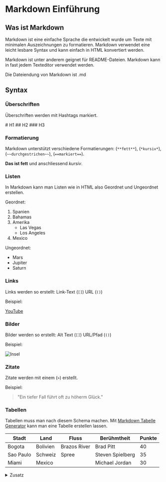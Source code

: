 # Markdown Einführung

## Was ist Markdown

Markdown ist eine einfache Sprache die entwickelt wurde um Texte mit minimalen Auszeichnungen zu formatieren. Markdown verwendet eine leicht lesbare Syntax und kann einfach in HTML konvertiert werden.

Markdown ist unter anderem geignet für README-Dateien. Markdown kann in fast jedem Texteditor verwendet werden.

Die Dateiendung von Markdown ist .md

## Syntax

### Überschriften

Überschriften werden mit Hashtags markiert. 

\#      H1
\##     H2
\###    H3

### Formatierung

Markdown unterstützt verschiedene Formatierungen: (`**fett**`), (`*kursiv*`), (`~~durchgestrichen~~`), (`==markiert==`).

**Das ist fett** und anschliessend *kursiv*.

### Listen

In Markdown kann man Listen wie in HTML also Geordnet und Ungeordnet erstellen.

Geordnet:

1. Spanien
2. Bahamas
3. Amerika
    - Las Vegas
    - Los Angeles
4. Mexico

Ungeordnet:

- Mars
- Jupiter
- Saturn

### Links

Links werden so erstellt: Link-Text (`[]`) URL (`()`)

Beispiel:

[YouTube](https://www.youtube.com/)

### Bilder

Bilder werden so erstellt: Alt Text (`[]`) URL/Pfad (`()`)

Beispiel:

![Insel](https://www.planet-wissen.de/kultur/inseln/pwdb_themenkomplexe316~_v-gseagaleriexl.jpg)

### Zitate

Zitate werden mit einem (`>`) erstellt.

Beispiel:

> "Ein tiefer Fall führt oft zu höherm Glück."

### Tabellen

Tabellen muss man nach diesem Schema machen.
Mit [Markdown Tabelle Generator](https://tableconvert.com/markdown-generator) kann man eine Tabelle erstellen lassen.

| Stadt     | Land     | Fluss        | Berühmtheit      | Punkte |
|-----------|----------|--------------|------------------|--------|
| Bogota    | Bolivien | Brazos River | Brad Pitt        | 40     |
| Sao Paulo | Schweiz  | Spree        | Steven Spielberg | 35     |
| Miami     | Mexico   |              | Michael Jordan   | 30     |

<details>
<summary>Zusatz</summary>
<br>
Markdown ist flexibel und kann mit HTML kombiniert werden.
</details>
